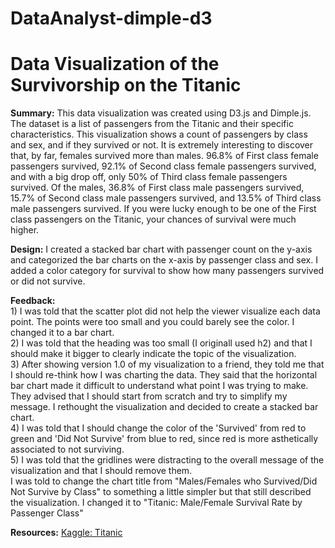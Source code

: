 # DataAnalyst-dimple-d3
<h1>Data Visualization of the Survivorship on the Titanic</h1>

<strong>Summary:</strong> This data visualization was created using D3.js and Dimple.js. The dataset is a list of passengers from the Titanic and their specific
characteristics. This visualization shows a count of passengers by class and sex, and if they survived or not. It is extremely interesting to discover that, by far, females survived more than males. 96.8% of First class female passengers survived, 92.1% of Second class female passengers survived, and with a big drop off, only 50% of Third class female passengers survived. Of the males, 36.8% of First class male passengers survived, 15.7% of Second class male passengers survived, and 13.5% of Third class male passengers survived. If you were lucky enough to be one of the First class passengers on the Titanic, your chances of survival were much higher. 





<strong>Design:</strong> I created a stacked bar chart with passenger count on the y-axis and categorized the bar charts on the x-axis by passenger class and sex. I added a color category for survival to show how many passengers survived or did not survive. 


<strong>Feedback:</strong>
				<br>1) I was told that the scatter plot did not help the viewer visualize each data point. The points were too small and you could barely see the color. I changed it to a bar chart. 
				<br>2) I was told that the heading was too small (I originall used h2) and that I should make it bigger to clearly indicate the topic of the visualization. 
				<br>3) After showing version 1.0 of my visualization to a friend, they told me that I should re-think how I was charting the data. They said that the horizontal bar chart made it difficult to understand what point I was trying to make. They advised that I should start from scratch and try to simplify my message. I rethought the visualization and decided to create a stacked bar chart.
				<br>4) I was told that I should change the color of the 'Survived' from red to green and 'Did Not Survive' from blue to red, since red is more asthetically associated to not surviving. 
				<br>5) I was told that the gridlines were distracting to the overall message of the visualization and that I should remove them. 
				<br> I was told to change the chart title from "Males/Females who Survived/Did Not Survive by Class" to something a little simpler but that still described the visualization. I changed it to "Titanic: Male/Female Survival Rate by Passenger Class"


<strong>Resources:</strong> <a href="https://www.kaggle.com/c/titanic">Kaggle: Titanic</a>